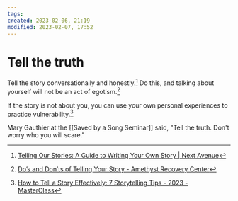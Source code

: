 ```yaml
---
tags: 
created: 2023-02-06, 21:19
modified: 2023-02-07, 17:52
---
```


# Tell the truth
Tell the story conversationally and honestly.[^1] Do this, and talking about yourself will not be an act of egotism.[^2]

If the story is not about you, you can use your own personal experiences to practice vulnerability.[^3]

Mary Gauthier at the [[Saved by a Song Seminar]] said, "Tell the truth. Don't worry who you will scare."

[^1]: [Telling Our Stories: A Guide to Writing Your Own Story | Next Avenue](https://www.nextavenue.org/telling-our-stories-writing-your-own-story/)
[^2]: [Do’s and Don’ts of Telling Your Story - Amethyst Recovery Center](https://www.amethystrecovery.org/dos-and-donts-of-telling-your-story/)
[^3]: [How to Tell a Story Effectively: 7 Storytelling Tips - 2023 - MasterClass](https://www.masterclass.com/articles/how-to-tell-a-story-effectively)